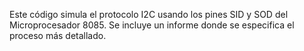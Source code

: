 Este código simula el protocolo I2C usando los pines SID y SOD del Microprocesador 8085. Se incluye un informe donde se especifica el proceso más detallado.
